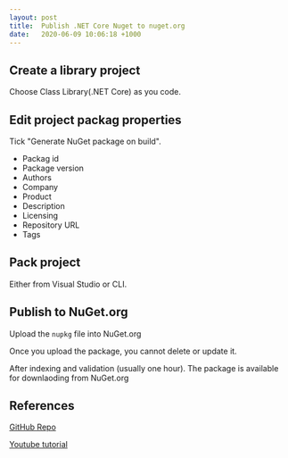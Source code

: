 ```yaml
---
layout: post
title:  Publish .NET Core Nuget to nuget.org
date:   2020-06-09 10:06:18 +1000
---
```


## Create a library project

Choose Class Library(.NET Core) as you code.

## Edit project packag properties

Tick "Generate NuGet package on build".

- Packag id
- Package version
- Authors
- Company
- Product
- Description
- Licensing
- Repository URL
- Tags

## Pack project

Either from Visual Studio or CLI.

## Publish to NuGet.org

Upload the `nupkg` file into NuGet.org

Once you upload the package, you cannot delete or update it.

After indexing and validation (usually one hour). The package is available for downlaoding from NuGet.org

## References

[GitHub Repo](https://github.com/ethanyoung/AppLogger)

[Youtube tutorial](https://www.youtube.com/watch?v=bCoVexnomuk)
